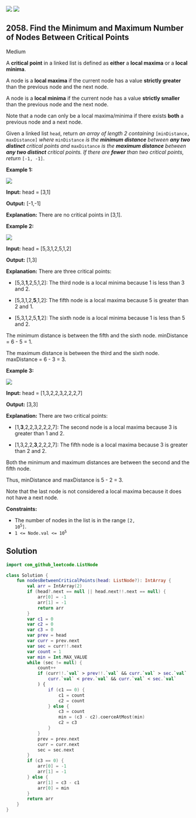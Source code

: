 [![](https://img.shields.io/github/stars/javadev/LeetCode-in-Kotlin?label=Stars&style=flat-square)](https://github.com/javadev/LeetCode-in-Kotlin)
[![](https://img.shields.io/github/forks/javadev/LeetCode-in-Kotlin?label=Fork%20me%20on%20GitHub%20&style=flat-square)](https://github.com/javadev/LeetCode-in-Kotlin/fork)

## 2058\. Find the Minimum and Maximum Number of Nodes Between Critical Points

Medium

A **critical point** in a linked list is defined as **either** a **local maxima** or a **local minima**.

A node is a **local maxima** if the current node has a value **strictly greater** than the previous node and the next node.

A node is a **local minima** if the current node has a value **strictly smaller** than the previous node and the next node.

Note that a node can only be a local maxima/minima if there exists **both** a previous node and a next node.

Given a linked list `head`, return _an array of length 2 containing_ `[minDistance, maxDistance]` _where_ `minDistance` _is the **minimum distance** between **any two distinct** critical points and_ `maxDistance` _is the **maximum distance** between **any two distinct** critical points. If there are **fewer** than two critical points, return_ `[-1, -1]`.

**Example 1:**

![](https://assets.leetcode.com/uploads/2021/10/13/a1.png)

**Input:** head = [3,1]

**Output:** [-1,-1]

**Explanation:** There are no critical points in [3,1]. 

**Example 2:**

![](https://assets.leetcode.com/uploads/2021/10/13/a2.png)

**Input:** head = [5,3,1,2,5,1,2]

**Output:** [1,3]

**Explanation:** There are three critical points:

- \[5,3,**1**,2,5,1,2]: The third node is a local minima because 1 is less than 3 and 2.

- \[5,3,1,2,**5**,1,2]: The fifth node is a local maxima because 5 is greater than 2 and 1.

- \[5,3,1,2,5,**1**,2]: The sixth node is a local minima because 1 is less than 5 and 2. 

The minimum distance is between the fifth and the sixth node. minDistance = 6 - 5 = 1. 

The maximum distance is between the third and the sixth node. maxDistance = 6 - 3 = 3. 

**Example 3:**

![](https://assets.leetcode.com/uploads/2021/10/14/a5.png)

**Input:** head = [1,3,2,2,3,2,2,2,7]

**Output:** [3,3]

**Explanation:** There are two critical points:

- \[1,**3**,2,2,3,2,2,2,7]: The second node is a local maxima because 3 is greater than 1 and 2.

- \[1,3,2,2,**3**,2,2,2,7]: The fifth node is a local maxima because 3 is greater than 2 and 2.

Both the minimum and maximum distances are between the second and the fifth node. 

Thus, minDistance and maxDistance is 5 - 2 = 3. 

Note that the last node is not considered a local maxima because it does not have a next node. 

**Constraints:**

*   The number of nodes in the list is in the range <code>[2, 10<sup>5</sup>]</code>.
*   <code>1 <= Node.val <= 10<sup>5</sup></code>

## Solution

```kotlin
import com_github_leetcode.ListNode

class Solution {
    fun nodesBetweenCriticalPoints(head: ListNode?): IntArray {
        val arr = IntArray(2)
        if (head?.next == null || head.next!!.next == null) {
            arr[0] = -1
            arr[1] = -1
            return arr
        }
        var c1 = 0
        var c2 = 0
        var c3 = 0
        var prev = head
        var curr = prev.next
        var sec = curr!!.next
        var count = 1
        var min = Int.MAX_VALUE
        while (sec != null) {
            count++
            if (curr!!.`val` > prev!!.`val` && curr.`val` > sec.`val` ||
                curr.`val` < prev.`val` && curr.`val` < sec.`val`
            ) {
                if (c1 == 0) {
                    c1 = count
                    c2 = count
                } else {
                    c3 = count
                    min = (c3 - c2).coerceAtMost(min)
                    c2 = c3
                }
            }
            prev = prev.next
            curr = curr.next
            sec = sec.next
        }
        if (c3 == 0) {
            arr[0] = -1
            arr[1] = -1
        } else {
            arr[1] = c3 - c1
            arr[0] = min
        }
        return arr
    }
}
```
